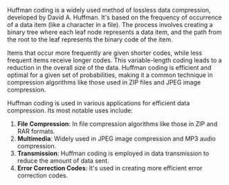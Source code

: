 Huffman coding is a widely used method of lossless data compression, developed by David A. Huffman. It's based on the frequency of occurrence of a data item (like a character in a file). The process involves creating a binary tree where each leaf node represents a data item, and the path from the root to the leaf represents the binary code of the item. 

Items that occur more frequently are given shorter codes, while less frequent items receive longer codes. This variable-length coding leads to a reduction in the overall size of the data. Huffman coding is efficient and optimal for a given set of probabilities, making it a common technique in compression algorithms like those used in ZIP files and JPEG image compression.

Huffman coding is used in various applications for efficient data compression. Its most notable uses include:

1. **File Compression**: In file compression algorithms like those in ZIP and RAR formats.
2. **Multimedia**: Widely used in JPEG image compression and MP3 audio compression.
3. **Transmission**: Huffman coding is employed in data transmission to reduce the amount of data sent.
4. **Error Correction Codes**: It's used in creating more efficient error correction codes.

